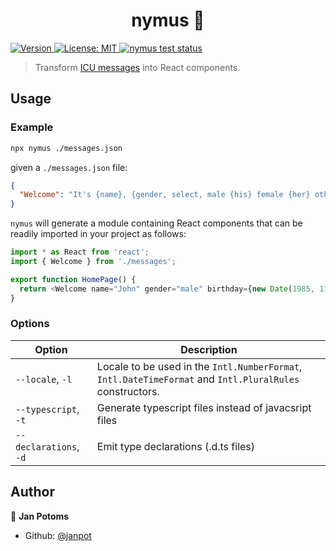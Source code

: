 <h1 align="center">nymus 🦁</h1>
<p>
  <a href="http://npmjs.com/package/nymus">
    <img alt="Version" src="https://img.shields.io/npm/v/nymus" />
  </a>
  <a href="#" target="_blank">
    <img alt="License: MIT" src="https://img.shields.io/badge/License-MIT-yellow.svg" />
  </a>
  <a href="https://github.com/Janpot/nymus">
    <img alt="nymus test status" src="https://github.com/Janpot/nymus/workflows/nymus%20tests/badge.svg">
  </a>
</p>

> Transform [ICU messages](http://userguide.icu-project.org/formatparse/messages) into React components.

## Usage

### Example

```sh
npx nymus ./messages.json
```

given a `./messages.json` file:

```json
{
  "Welcome": "It's {name}, {gender, select, male {his} female {her} other {their}} birthday is {birthday, date, long}"
}
```

`nymus` will generate a module containing React components that can be readily imported in your project as follows:

```js
import * as React from 'react';
import { Welcome } from './messages';

export function HomePage() {
  return <Welcome name="John" gender="male" birthday={new Date(1985, 11, 3)} />;
}
```

### Options

| Option                 | Description                                                                                              |
| ---------------------- | -------------------------------------------------------------------------------------------------------- |
| `--locale`, `-l`       | Locale to be used in the `Intl.NumberFormat`, `Intl.DateTimeFormat` and `Intl.PluralRules` constructors. |
| `--typescript`, `-t`   | Generate typescript files instead of javacsript files                                                    |
| `--declarations`, `-d` | Emit type declarations (.d.ts files)                                                                     |

## Author

👤 **Jan Potoms**

- Github: [@janpot](https://github.com/janpot)
